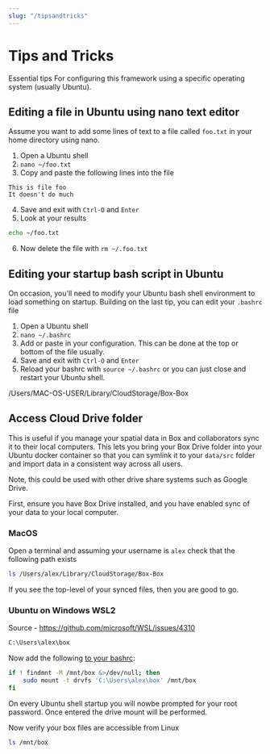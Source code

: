 ```yaml
---
slug: "/tipsandtricks"
---
```


# Tips and Tricks

Essential tips For configuring this framework using a specific operating system (usually Ubuntu).

## Editing a file in Ubuntu using nano text editor

Assume you want to add some lines of text to a file called `foo.txt` in your home directory using nano.

1. Open a Ubuntu shell
2. `nano ~/foo.txt`
3. Copy and paste the following lines into the file

```text
This is file foo
It doesn't do much
```

4. Save and exit with `Ctrl-O` and `Enter`
5. Look at your results

```bash
echo ~/foo.txt
```

6. Now delete the file with `rm ~/.foo.txt`

## Editing your startup bash script in Ubuntu

On occasion, you'll need to modify your Ubuntu bash shell environment to load something on startup. Building on the last tip, you can edit your `.bashrc` file

1. Open a Ubuntu shell
2. `nano ~/.bashrc`
3. Add or paste in your configuration. This can be done at the top or bottom of the file usually.
4. Save and exit with `Ctrl-O` and `Enter`
5. Reload your bashrc with `source ~/.bashrc` or you can just close and restart your Ubuntu shell.

/Users/MAC-OS-USER/Library/CloudStorage/Box-Box

## Access Cloud Drive folder

This is useful if you manage your spatial data in Box and collaborators sync it to their local computers. This lets you bring your Box Drive folder into your Ubuntu docker container so that you can symlink it to your `data/src` folder and import data in a consistent way across all users.

Note, this could be used with other drive share systems such as Google Drive.

First, ensure you have Box Drive installed, and you have enabled sync of your data to your local computer.

### MacOS

Open a terminal and assuming your username is `alex` check that the following path exists

```bash
ls /Users/alex/Library/CloudStorage/Box-Box
```

If you see the top-level of your synced files, then you are good to go.

### Ubuntu on Windows WSL2

Source - https://github.com/microsoft/WSL/issues/4310

```bash
C:\Users\alex\box
```

Now add the following [to your bashrc](#editing-a-file-in-ubuntu-using-nano-text-editor):

```bash
if ! findmnt -M /mnt/box &>/dev/null; then
    sudo mount -t drvfs 'C:\Users\alex\box' /mnt/box
fi
```

On every Ubuntu shell startup you will nowbe prompted for your root password. Once entered the drive mount will be performed.

Now verify your box files are accessible from Linux

```bash
ls /mnt/box
```
